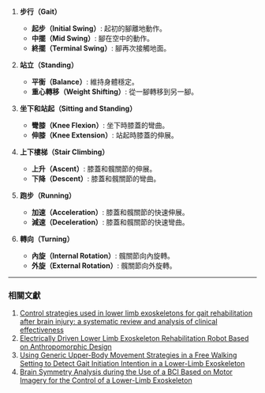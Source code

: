 1. **步行（Gait）**
   - **起步（Initial Swing）**: 起初的腳離地動作。
   - **中擺（Mid Swing）**: 腳在空中的動作。
   - **終擺（Terminal Swing）**: 腳再次接觸地面。

2. **站立（Standing）**
   - **平衡（Balance）**: 維持身體穩定。
   - **重心轉移（Weight Shifting）**: 從一腳轉移到另一腳。

3. **坐下和站起（Sitting and Standing）**
   - **彎膝（Knee Flexion）**: 坐下時膝蓋的彎曲。
   - **伸膝（Knee Extension）**: 站起時膝蓋的伸展。

4. **上下樓梯（Stair Climbing）**
   - **上升（Ascent）**: 膝蓋和髖關節的伸展。
   - **下降（Descent）**: 膝蓋和髖關節的彎曲。

5. **跑步（Running）**
   - **加速（Acceleration）**: 膝蓋和髖關節的快速伸展。
   - **減速（Deceleration）**: 膝蓋和髖關節的快速彎曲。

6. **轉向（Turning）**
   - **內旋（Internal Rotation）**: 髖關節向內旋轉。
   - **外旋（External Rotation）**: 髖關節向外旋轉。

---
### 相關文獻
1. [Control strategies used in lower limb exoskeletons for gait rehabilitation after brain injury: a systematic review and analysis of clinical effectiveness](https://dx.doi.org/10.1186/s12984-023-01144-5)
2. [Electrically Driven Lower Limb Exoskeleton Rehabilitation Robot Based on Anthropomorphic Design](https://dx.doi.org/10.3390/machines10040266)
3. [Using Generic Upper-Body Movement Strategies in a Free Walking Setting to Detect Gait Initiation Intention in a Lower-Limb Exoskeleton](https://dx.doi.org/10.1109/TMRB.2020.2982004)
4. [Brain Symmetry Analysis during the Use of a BCI Based on Motor Imagery for the Control of a Lower-Limb Exoskeleton](https://dx.doi.org/10.3390/sym13091746)